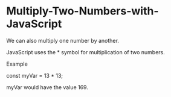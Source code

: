 # Multiply-Two-Numbers-with-JavaScript

We can also multiply one number by another.  

JavaScript uses the * symbol for multiplication of two numbers.

Example

const myVar = 13 * 13;

myVar would have the value 169.
